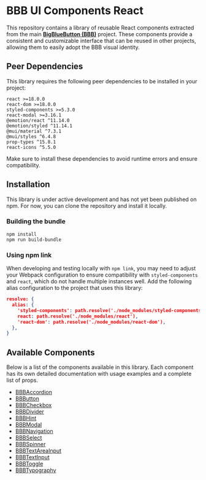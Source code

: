 # BBB UI Components React

This repository contains a library of reusable React components extracted from the main [**BigBlueButton (BBB)**](https://github.com/bigbluebutton/bigbluebutton) project. These components provide a consistent and customizable interface that can be reused in other projects, allowing them to easily adopt the BBB visual identity.


## Peer Dependencies

This library requires the following peer dependencies to be installed in your project:

```
react >=18.0.0
react-dom >=18.0.0
styled-components >=5.3.0
react-modal >=3.16.1
@emotion/react ^11.14.0
@emotion/styled ^11.14.1
@mui/material ^7.3.1
@mui/styles ^6.4.8
prop-types ^15.8.1
react-icons ^5.5.0
```

Make sure to install these dependencies to avoid runtime errors and ensure compatibility.

## Installation

This library is under active development and has not yet been published on npm. For now, you can clone the repository and install it locally.

### Building the bundle

```
npm install
npm run build-bundle
```

### Using npm link

When developing and testing locally with `npm link`, you may need to adjust your Webpack configuration to ensure compatibility with `styled-components` and `react`, which do not handle multiple instances well. Add the following alias configuration to the project that uses this library:

```json
resolve: {
  alias: {
    'styled-components': path.resolve('./node_modules/styled-components'),
    react: path.resolve('./node_modules/react'),
    'react-dom': path.resolve('./node_modules/react-dom'),
  },
}
```

## Available Components

Below is a list of the components available in this library. Each component has its own detailed documentation with usage examples and a complete list of props.

- [BBBAccordion](./src/components/Accordion/README.md)
- [BBButton](./src/components/Button/README.md)
- [BBBCheckbox](./src/components/Checkbox/README.md)
- [BBBDivider](./src/components/Divider/README.md)
- [BBBHint](./src/components/Hint/README.md)
- [BBBModal](./src/components/Modal//README.md)
- [BBBNavigation](./src/components/Navigation/README.md)
- [BBBSelect](./src/components/Select/README.md)
- [BBBSpinner](./src/components/Spinner//README.md)
- [BBBTextAreaInput](./src/components/TextAreaInput/README.md)
- [BBBTextInput](./src/components/TextInput/README.md)
- [BBBToggle](./src/components/Toggle/README.md)
- [BBBTypography](./src/components/Typography/README.md)
